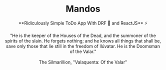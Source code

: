 <a id="top"></a>
<br />

<div align="center">
  <h1>Mandos</h1>
  <p align="center">
    **Ridiculously Simple ToDo App With DRF 🐍 and ReactJS** ⚡ 
    <br />
    <br />
    "He is the keeper of the Houses of the Dead, and the summoner of the spirits of the slain. He forgets nothing; and he knows all things that shall be, save only those that lie still in the freedom of Ilúvatar. He is the Doomsman of the Valar." 
    <br />
    <br />
    The Silmarillion, "Valaquenta: Of the Valar" 
  </p>
</div>

<!-- Why Userndo  -->
<!-- 
## Why Usernado

I'm using 🌪️ every day. I really like it 😍 . Besides of all advantages of Tornado, it's not a full-stack framework, and I had to put all the pieces of the puzzle together every day 😩! So this is my attempt to follow DRY(Don't Repeat Yourself) principle. This is how the Usernado was born. -->

<!-- Features -->
<!-- 
## Features

- REST support :zap:

- Websocket easier than ever :zap:

- ORM agnostic authentication :zap:

- Humanize datetime in templates :zap:

- Better exception printer thanks to [tornado-debugger](https://github.com/bhch/tornado-debugger) :zap: -->

<!-- Getting Started -->
<!-- 
## Installation

Install either with pip or poetry.

```bash
pip install usernado
```
```bash
poetry add usernado
```

Or optionally you can install from github using 
```bash 
pip install git+https://github.com/reganto/usernado
``` -->

<!-- USAGE EXAMPLES -->

<!-- ## Usage

### Example

```python
from usernado import Usernado


class HelloHandler(Usernado.Web):
    def get(self):
        self.write("Hello, World!")
```

For more examples please Check out [examples](https://github.com/reganto/Usernado/tree/master/example).
 -->
<!-- ROADMAP -->
<!-- 
## Roadmap

- [x] Send and broadcast for websockets
- [x] Abstracted authentication methods
- [x] Authenticaion methods should return True/False
- [x] Add diff_for_human (humanize) decorator
- [x] Add api_route for API handlers
- [x] Add username & password to test login 
- [x] Add pluralize (str_plural) uimodule
- [ ] Add third party authentication abstract methods
- [ ] Add pagination
 -->
<!-- CONTACT -->

<!-- ## Contact

Email: tell.reganto[at]gmail[dot]com

<p align="right"><a href="#top"><img src="https://raw.githubusercontent.com/DjangoEx/python-engineer-roadmap/main/statics/top.png" width=50 height=50 /></a></p>
 -->
